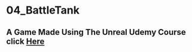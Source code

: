 # 04_BattleTank
## A Game Made Using The Unreal Udemy Course click [Here](https://www.udemy.com/unrealcourse/)
